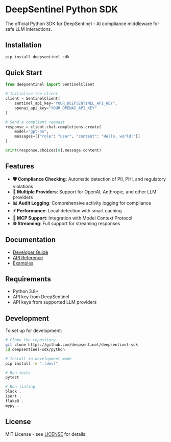 # DeepSentinel Python SDK

The official Python SDK for DeepSentinel - AI compliance middleware for safe LLM interactions.

## Installation

```bash
pip install deepsentinel-sdk
```

## Quick Start

```python
from deepsentinel import SentinelClient

# Initialize the client
client = SentinelClient(
    sentinel_api_key="YOUR_DEEPSENTINEL_API_KEY",
    openai_api_key="YOUR_OPENAI_API_KEY"
)

# Send a compliant request
response = client.chat.completions.create(
    model="gpt-4o",
    messages=[{"role": "user", "content": "Hello, world!"}]
)

print(response.choices[0].message.content)
```

## Features

- **🛡️ Compliance Checking**: Automatic detection of PII, PHI, and regulatory violations
- **🔄 Multiple Providers**: Support for OpenAI, Anthropic, and other LLM providers
- **📊 Audit Logging**: Comprehensive activity logging for compliance
- **⚡ Performance**: Local detection with smart caching
- **🔌 MCP Support**: Integration with Model Context Protocol
- **🌐 Streaming**: Full support for streaming responses

## Documentation

- [Developer Guide](../docs/developer-guide.md)
- [API Reference](https://deepsentinel-ai.github.io/deepsentinel-python)
- [Examples](../examples/python/)

## Requirements

- Python 3.8+
- API key from DeepSentinel
- API keys from supported LLM providers

## Development

To set up for development:

```bash
# Clone the repository
git clone https://github.com/deepsentinel/deepsentinel-sdk
cd deepsentinel-sdk/python

# Install in development mode
pip install -e ".[dev]"

# Run tests
pytest

# Run linting
black .
isort .
flake8 .
mypy .
```

## License

MIT License - see [LICENSE](../LICENSE) for details.